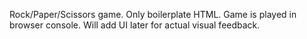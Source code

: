 Rock/Paper/Scissors game. Only boilerplate HTML. Game is played in browser console. Will add UI later for actual visual feedback.
